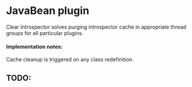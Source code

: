 JavaBean plugin
==================
Clear Introspector solves purging introspector cache in appropriate thread groups for all particular plugins.

#### Implementation notes:
Cache cleanup is triggered on any class redefinition.

## TODO:
